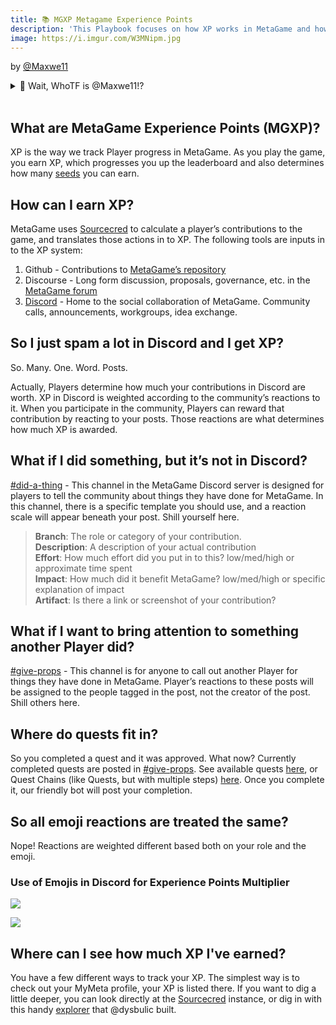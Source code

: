 ```yaml
---
title: 📚 MGXP Metagame Experience Points
description: 'This Playbook focuses on how XP works in MetaGame and how to earn it.'
image: https://i.imgur.com/W3MNipm.jpg
---
```


by [@Maxwe11](https://metagame.wtf/player/maxwe11)

<details>
<summary>🤔 Wait, WhoTF is @Maxwe11!?</summary>
<br />
 Maxwe11 is a patron and a curiousity driven resident of MetaGame. He can be found in Discord as Maxwe11#7157.
</details>
<br />

## What are MetaGame Experience Points (MGXP)?
XP is the way we track Player progress in MetaGame. As you play the game, you earn XP, which progresses you up the leaderboard and also determines how many [seeds](https://metagame.wtf/seeds) you can earn.

## How can I earn XP?

MetaGame uses [Sourcecred](https://sourcecred.io/) to calculate a player’s contributions to the game, and translates those actions in to XP. The following tools are inputs in to the XP system:

1. Github - Contributions to [MetaGame’s repository](https://github.com/MetaFam)
2. Discourse - Long form discussion, proposals, governance, etc. in the [MetaGame forum](https://forum.metagame.wtf/)
3. [Discord](https://discord.gg/f59d4Tf) - Home to the social collaboration of MetaGame. Community calls, announcements, workgroups, idea exchange.

## So I just spam a lot in Discord and I get XP?

So. Many. One. Word. Posts. 

Actually, Players determine how much your contributions in Discord are worth. XP in Discord is weighted according to the community’s reactions to it. When you participate in the community, Players can reward that contribution by reacting to your posts. Those reactions are what determines how much XP is awarded.

## What if I did something, but it’s not in Discord?

[#did-a-thing](https://discord.com/channels/629411177947987986/692892074198040647) - This channel in the MetaGame Discord server is designed for players to tell the community about things they have done for MetaGame. In this channel, there is a specific template you should use, and a reaction scale will appear beneath your post. Shill yourself here.

>**Branch**: The role or category of your contribution. <br />
>**Description**: A description of your actual contribution <br />
>**Effort**: How much effort did you put in to this? low/med/high or approximate time spent <br />
>**Impact**: How much did it benefit MetaGame? low/med/high or specific explanation of impact <br />
>**Artifact**: Is there a link or screenshot of your contribution? <br />

## What if I want to bring attention to something another Player did?

[#give-props](https://discord.com/channels/629411177947987986/718557002221224037) - This channel is for anyone to call out another Player for things they have done in MetaGame. Player’s reactions to these posts will be assigned to the people tagged in the post, not the creator of the post. Shill others here.

## Where do quests fit in?

So you completed a quest and it was approved. What now? Currently completed quests are posted in [#give-props](https://discord.com/channels/629411177947987986/718557002221224037). See available quests [here](https://metagame.wtf/quests), or Quest Chains (like Quests, but with multiple steps) [here](https://metagame.wtf/roles). Once you complete it, our friendly bot will post your completion.

## So all emoji reactions are treated the same?

Nope! Reactions are weighted different based both on your role and the emoji.

### Use of Emojis in Discord for Experience Points Multiplier

![](https://i.imgur.com/6o4PpVT.png)

![](https://i.imgur.com/W3MNipm.jpg)

## Where can I see how much XP I've earned?

You have a few different ways to track your XP. The simplest way is to check out your MyMeta profile, your XP is listed there. If you want to dig a little deeper, you can look directly at the [Sourcecred](https://xp.metagame.wtf/#/explorer) instance, or dig in with this handy [explorer](https://observablehq.com/@dysbulic/metagame-contributions-explorer) that @dysbulic built. 
